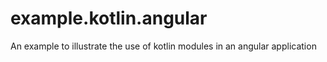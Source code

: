 # example.kotlin.angular
An example to illustrate the use of kotlin modules in an angular application
